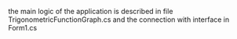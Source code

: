 the main logic of the application is described in file TrigonometricFunctionGraph.cs and the connection with interface in Form1.cs
